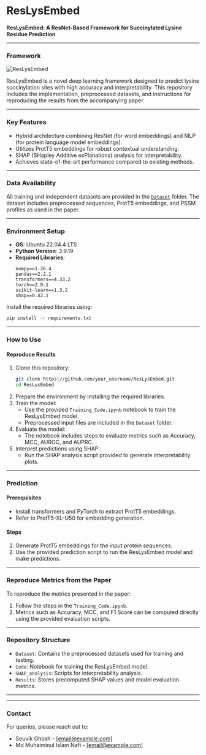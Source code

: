 # ResLysEmbed

**ResLysEmbed: A ResNet-Based Framework for Succinylated Lysine Residue Prediction**

---

### Framework
![ResLysEmbed](https://github.com/user-attachments/assets/f1a30878-0d3d-4f4c-9745-f6483fca0104)

ResLysEmbed is a novel deep learning framework designed to predict lysine succinylation sites with high accuracy and interpretability. This repository includes the implementation, preprocessed datasets, and instructions for reproducing the results from the accompanying paper.

---

### Key Features
- Hybrid architecture combining ResNet (for word embeddings) and MLP (for protein language model embeddings).
- Utilizes ProtT5 embeddings for robust contextual understanding.
- SHAP (SHapley Additive exPlanations) analysis for interpretability.
- Achieves state-of-the-art performance compared to existing methods.

---

### Data Availability
All training and independent datasets are provided in the [`Dataset`](Dataset) folder. The dataset includes preprocessed sequences, ProtT5 embeddings, and PSSM profiles as used in the paper.

---

### Environment Setup
- **OS**: Ubuntu 22.04.4 LTS
- **Python Version**: 3.9.19
- **Required Libraries**:
    ```plaintext
    numpy==1.26.4
    pandas==2.2.1
    transformers==4.33.2
    torch==2.0.1
    scikit-learn==1.3.2
    shap==0.42.1
    ```

Install the required libraries using:
```bash
pip install -r requirements.txt
```

---

### How to Use

#### Reproduce Results
1. Clone this repository:
    ```bash
    git clone https://github.com/your_username/ResLysEmbed.git
    cd ResLysEmbed
    ```
2. Prepare the environment by installing the required libraries.
3. Train the model:
    - Use the provided `Training_Code.ipynb` notebook to train the ResLysEmbed model.
    - Preprocessed input files are included in the `Dataset` folder.
4. Evaluate the model:
    - The notebook includes steps to evaluate metrics such as Accuracy, MCC, AUROC, and AUPRC.
5. Interpret predictions using SHAP:
    - Run the SHAP analysis script provided to generate interpretability plots.

---

### Prediction

#### Prerequisites
- Install transformers and PyTorch to extract ProtT5 embeddings.
- Refer to ProtT5-XL-U50 for embedding generation.

#### Steps
1. Generate ProtT5 embeddings for the input protein sequences.
2. Use the provided prediction script to run the ResLysEmbed model and make predictions.

---

### Reproduce Metrics from the Paper
To reproduce the metrics presented in the paper:
1. Follow the steps in the `Training_Code.ipynb`.
2. Metrics such as Accuracy, MCC, and F1 Score can be computed directly using the provided evaluation scripts.

---

### Repository Structure
- `Dataset`: Contains the preprocessed datasets used for training and testing.
- `Code`: Notebook for training the ResLysEmbed model.
- `SHAP_analysis`: Scripts for interpretability analysis.
- `Results`: Stores precomputed SHAP values and model evaluation metrics.

---

<!-- ### Citation
If you use this framework in your research, please cite:

```bibtex
@article{ResLysEmbed2024,
  title={ResLysEmbed: A ResNet-Based Framework for Succinylated Lysine Residue Prediction},
  author={Souvik Ghosh, Md Muhaiminul Islam Nafi, and M Saifur Rahman},
  journal={Submitted to Bioinformatics},
  year={2024}
}
``` -->

---

### Contact
For queries, please reach out to:

- Souvik Ghosh - [email@example.com]
- Md Muhaiminul Islam Nafi - [email@example.com]
